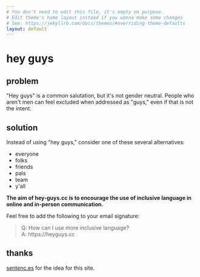 ```yaml
---
# You don't need to edit this file, it's empty on purpose.
# Edit theme's home layout instead if you wanna make some changes
# See: https://jekyllrb.com/docs/themes/#overriding-theme-defaults
layout: default
---
```


<div class="container">
  <div class="page-header" id="banner">
    <div class="row">
      <div class="col-lg-8 col-md-7 col-sm-6">
        <h1>hey guys</h1>
        <h2>problem</h2>
        <p class="lead">"Hey guys" is a common salutation, but it's not gender neutral. People who aren't men can feel excluded when addressed as "guys," even if that is not the intent.</p>
        <h2>solution</h2>
        <p class="lead">Instead of using "hey guys," consider one of these several alternatives:</p>
        <ul>
          <li>everyone</li>
          <li>folks</li>
          <li>friends</li>
          <li>pals</li>
          <li>team</li>
          <li>y'all</li>
        </ul>
        <p class="lead"><strong>The aim of hey-guys.cc is to encourage the use of inclusive language in online and in-person communication.</strong></p>
        <p>Feel free to add the following to your email signature:</p>
        <blockquote class="blockquote">Q: How can I use more inclusive language?<br>A: https://heyguys.cc</blockquote>
        <h2>thanks</h2>
        <p class="lead"><a href="http://sentenc.es/">sentenc.es</a> for the idea for this site.</p>
      </div>
    </div>
  </div>
</div>
